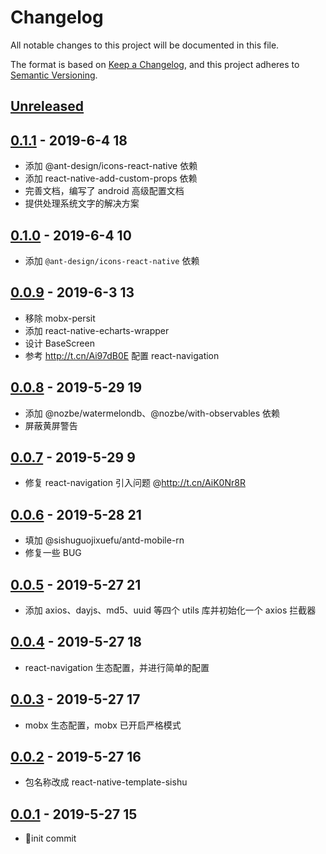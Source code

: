 # Changelog

All notable changes to this project will be documented in this file.

The format is based on [Keep a Changelog](https://keepachangelog.com/zh-CN/1.0.0/),
and this project adheres to [Semantic Versioning](https://semver.org/lang/zh-CN/).

## [Unreleased]

## [0.1.1] - 2019-6-4 18

- 添加 @ant-design/icons-react-native 依赖
- 添加 react-native-add-custom-props 依赖
- 完善文档，编写了 android 高级配置文档
- 提供处理系统文字的解决方案

## [0.1.0] - 2019-6-4 10

- 添加 `@ant-design/icons-react-native` 依赖

## [0.0.9] - 2019-6-3 13

- 移除 mobx-persit
- 添加 react-native-echarts-wrapper
- 设计 BaseScreen
- 参考 http://t.cn/Ai97dB0E 配置 react-navigation

## [0.0.8] - 2019-5-29 19

- 添加 @nozbe/watermelondb、@nozbe/with-observables 依赖
- 屏蔽黄屏警告

## [0.0.7] - 2019-5-29 9

- 修复 react-navigation 引入问题 @http://t.cn/AiK0Nr8R

## [0.0.6] - 2019-5-28 21

- 填加 @sishuguojixuefu/antd-mobile-rn
- 修复一些 BUG

## [0.0.5] - 2019-5-27 21

- 添加 axios、dayjs、md5、uuid 等四个 utils 库并初始化一个 axios 拦截器

## [0.0.4] - 2019-5-27 18

- react-navigation 生态配置，并进行简单的配置

## [0.0.3] - 2019-5-27 17

- mobx 生态配置，mobx 已开启严格模式

## [0.0.2] - 2019-5-27 16

- 包名称改成 react-native-template-sishu

## [0.0.1] - 2019-5-27 15

- :tada:init commit

[unreleased]: https://github.com/sishuguojixuefu/react-native-template-sishu/compare/v0.1.1...HEAD
[0.1.1]: https://github.com/sishuguojixuefu/react-native-template-sishu/compare/v0.1.0...v0.1.1
[0.1.0]: https://github.com/sishuguojixuefu/react-native-template-sishu/compare/v0.0.9...v0.1.0
[0.0.9]: https://github.com/sishuguojixuefu/react-native-template-sishu/compare/v0.0.8...v0.0.9
[0.0.8]: https://github.com/sishuguojixuefu/react-native-template-sishu/compare/v0.0.7...v0.0.8
[0.0.7]: https://github.com/sishuguojixuefu/react-native-template-sishu/compare/v0.0.6...v0.0.7
[0.0.6]: https://github.com/sishuguojixuefu/react-native-template-sishu/compare/v0.0.5...v0.0.6
[0.0.5]: https://github.com/sishuguojixuefu/react-native-template-sishu/compare/v0.0.4...v0.0.5
[0.0.4]: https://github.com/sishuguojixuefu/react-native-template-sishu/compare/v0.0.3...v0.0.4
[0.0.3]: https://github.com/sishuguojixuefu/react-native-template-sishu/compare/v0.0.2...v0.0.3
[0.0.2]: https://github.com/sishuguojixuefu/react-native-template-sishu/compare/v0.0.1...v0.0.2
[0.0.1]: https://github.com/sishuguojixuefu/react-native-template-sishu/releases/tag/v0.0.1
